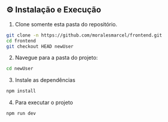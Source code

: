 ## ⚙️ Instalação e Execução

1. Clone somente esta pasta do repositório.
```bash
git clone -n https://github.com/moralesmarcel/frontend.git
cd frontend
git checkout HEAD newUser
```

2. Navegue para a pasta do projeto:
```bash
cd newUser
```

3. Instale as dependências
```bash
npm install
```

4. Para executar o projeto
```bash
npm run dev
